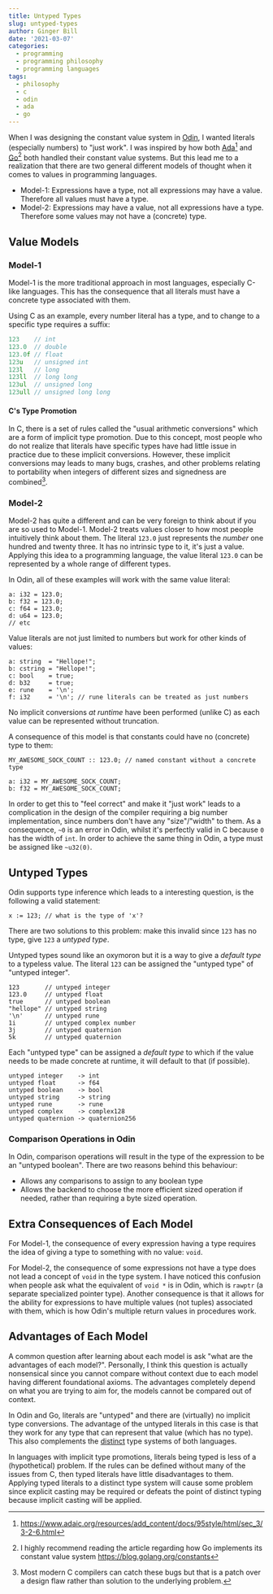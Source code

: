 ```yaml
---
title: Untyped Types
slug: untyped-types
author: Ginger Bill
date: '2021-03-07'
categories:
  - programming
  - programming philosophy
  - programming languages
tags:
  - philosophy
  - c
  - odin
  - ada
  - go
---
```


When I was designing the constant value system in [Odin](https://odin-lang.org/), I wanted literals (especially numbers) to "just work". I was inspired by how both [Ada](https://www.adacore.com/about-ada)[^ada-constant] and [Go](https://golang.org/)[^go-constants] both handled their constant value systems. But this lead me to a realization that there are two general different models of thought when it comes to values in programming languages.

[^ada-constant]: https://www.adaic.org/resources/add_content/docs/95style/html/sec_3/3-2-6.html
[^go-constants]: I highly recommend reading the article regarding how Go implements its constant value system <https://blog.golang.org/constants>

* Model-1: Expressions have a type, not all expressions may have a value. Therefore all values must have a type.
* Model-2: Expressions may have a value, not all expressions have a type. Therefore some values may not have a (concrete) type.

## Value Models

### Model-1

Model-1 is the more traditional approach in most languages, especially C-like languages. This has the consequence that all literals must have a concrete type associated with them.

Using C as an example, every number literal has a type, and to change to a specific type requires a suffix:
```c
123    // int
123.0  // double
123.0f // float
123u   // unsigned int
123l   // long
123ll  // long long
123ul  // unsigned long
123ull // unsigned long long
```


#### C's Type Promotion

In C, there is a set of rules called the "usual arithmetic conversions" which are a form of implicit type promotion. Due to this concept, most people who do not realize that literals have specific types have had little issue in practice due to these implicit conversions. However, these implicit conversions may leads to many bugs, crashes, and other problems relating to portability when integers of different sizes and signedness are combined[^modern-compilers].

[^modern-compilers]: Most modern C compilers can catch these bugs but that is a patch over a design flaw rather than solution to the underlying problem.

### Model-2

Model-2 has quite a different and can be very foreign to think about if you are so used to Model-1. Model-2 treats values closer to how most people intuitively think about them. The literal `123.0` just represents the _number_ one hundred and twenty three. It has no intrinsic type to it, it's just a value. Applying this idea to a programming language, the value literal `123.0` can be represented by a whole range of different types.

In Odin, all of these examples will work with the same value literal:
```odin
a: i32 = 123.0;
b: f32 = 123.0;
c: f64 = 123.0;
d: u64 = 123.0;
// etc
```

Value literals are not just limited to numbers but work for other kinds of values:
```odin
a: string  = "Hellope!";
b: cstring = "Hellope!";
c: bool    = true;
d: b32     = true;
e: rune    = '\n';
f: i32     = '\n'; // rune literals can be treated as just numbers
```

No implicit conversions _at runtime_ have been performed (unlike C) as each value can be represented without truncation.

A consequence of this model is that constants could have no (concrete) type to them:
```odin
MY_AWESOME_SOCK_COUNT :: 123.0; // named constant without a concrete type

a: i32 = MY_AWESOME_SOCK_COUNT;
b: f32 = MY_AWESOME_SOCK_COUNT;
```

In order to get this to "feel correct" and make it "just work" leads to a complication in the design of the compiler requiring a big number implementation, since numbers don't have any "size"/"width" to them. As a consequence, `~0` is an error in Odin, whilst it's perfectly valid in C because `0` has the width of `int`. In order to achieve the same thing in Odin, a type must be assigned like `~u32(0)`.


## Untyped Types

Odin supports type inference which leads to a interesting question, is the following a valid statement:
```odin
x := 123; // what is the type of 'x'?
```

There are two solutions to this problem: make this invalid since `123` has no type, give `123` a _untyped type_.

Untyped types sound like an oxymoron but it is a way to give a _default type_ to a typeless value. The literal `123` can be assigned the "untyped type" of "untyped integer".
```odin
123       // untyped integer
123.0     // untyped float
true      // untyped boolean
"hellope" // untyped string
'\n'      // untyped rune
1i        // untyped complex number
3j        // untyped quaternion
5k        // untyped quaternion
```

Each "untyped type" can be assigned a _default type_ to which if the value needs to be made concrete at runtime, it will default to that (if possible).
```
untyped integer    -> int
untyped float      -> f64
untyped boolean    -> bool
untyped string     -> string
untyped rune       -> rune
untyped complex    -> complex128
untyped quaternion -> quaternion256
```

### Comparison Operations in Odin

In Odin, comparison operations will result in the type of the expression to be an "untyped boolean". There are two reasons behind this behaviour:

* Allows any comparisons to assign to any boolean type
* Allows the backend to choose the more efficient sized operation if needed, rather than requiring a byte sized operation.

## Extra Consequences of Each Model

For Model-1, the consequence of every expression having a type requires the idea of giving a type to something with no value: `void`.

For Model-2, the consequence of some expressions not have a type does not lead a concept of `void` in the type system. I have noticed this confusion when people ask what the equivalent of `void *` is in Odin, which is `rawptr` (a separate specialized pointer type). Another consequence is that it allows for the ability for expressions to have multiple values (not tuples) associated with them, which is how Odin's multiple return values in procedures work.


## Advantages of Each Model

A common question after learning about each model is ask "what are the advantages of each model?". Personally, I think this question is actually nonsensical since you cannot compare without context due to each model having different foundational axioms. The advantages completely depend on what you are trying to aim for, the models cannot be compared out of context.

In Odin and Go, literals are "untyped" and there are (virtually) no implicit type conversions. The advantage of the untyped literals in this case is that they work for any type that can represent that value (which has no type). This also complements the [distinct](https://odin-lang.org/docs/overview/#distinct-types) type systems of both languages.

In languages with implicit type promotions, literals being typed is less of a (hypothetical) problem. If the rules can be defined without many of the issues from C, then typed literals have little disadvantages to them. Applying typed literals to a distinct type system will cause some problem since explicit casting may be required or defeats the point of distinct typing because implicit casting will be applied.
